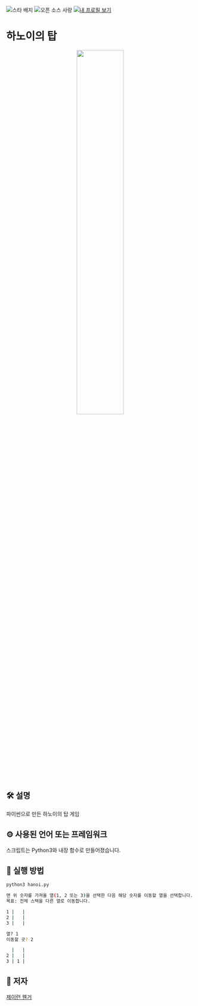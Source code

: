 <!--이 부분을 삭제하지 마십시오-->
![스타 배지](https://img.shields.io/static/v1?label=%F0%9F%8C%9F&message=If%20Useful&style=style=flat&color=BC4E99)
![오픈 소스 사랑](https://badges.frapsoft.com/os/v1/open-source.svg?v=103)
[![내 프로필 보기](https://img.shields.io/badge/View-My_Profile-green?logo=GitHub)](https://github.com/JaronWenger)

# 하노이의 탑

<p align="center">
<img src="https://upload.wikimedia.org/wikipedia/commons/thumb/0/07/Tower_of_Hanoi.jpeg/300px-Tower_of_Hanoi.jpeg" width=50% height=50%>

<!--이미지는 프로젝트의 삽화이며, 여기서 팁은 유머 감각을 최대한 활용하는 것입니다 :D

다음과 같이 마크다운 사진 삽입을 복사하여 붙여넣을 수 있습니다.
<p align="center">
<img src="your-source-is-here" width=40% height=40%>
-->

## 🛠️ 설명
<!--아래 줄을 삭제하고 원하는 내용을 추가하십시오-->
파이썬으로 만든 하노이의 탑 게임

## ⚙️ 사용된 언어 또는 프레임워크
<!--아래 줄을 삭제하고 원하는 내용을 추가하십시오-->
스크립트는 Python3와 내장 함수로 만들어졌습니다.
## 🌟 실행 방법
<!--아래 줄을 삭제하고 원하는 내용을 추가하십시오-->
```bash
python3 hanoi.py

맨 위 숫자를 가져올 열(1, 2 또는 3)을 선택한 다음 해당 숫자를 이동할 열을 선택합니다. 숫자는 항상 그 아래 숫자보다 작아야 합니다.
목표: 전체 스택을 다른 열로 이동합니다.

1 |   |
2 |   |
3 |   |

열? 1
이동할 곳? 2

  |   |
2 |   |
3 | 1 |
```

## 🤖 저자
<!--아래 줄을 삭제하고 원하는 내용을 추가하십시오-->
[제이런 웬거](https://github.com/JaronWenger)
